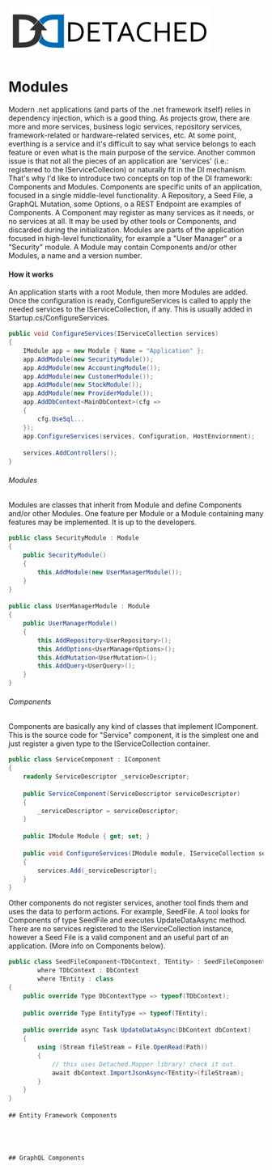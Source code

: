 ![Detached Banner](banner.png?raw=true)

# Modules

Modern .net applications (and parts of the .net framework itself) relies in dependency injection, which is a good thing.
As projects grow, there are more and more services, business logic services, repository services, framework-related or hardware-related services, etc.
At some point, everthing is a service and it's difficult to say what service belongs to each feature or even what is the main purpose of the service.
Another common issue is that not all the pieces of an application are 'services' (i.e.: registered to the IServiceCollecion) or naturally fit in the DI mechanism.
That's why I'd like to introduce two concepts on top of the DI framework: Components and Modules.
Components are specific units of an application, focused in a single middle-level functionality. 
A Repository, a Seed File, a GraphQL Mutation, some Options, o a REST Endpoint are examples of Components.
A Component may register as many services as it needs, or no services at all. It may be used by other tools or Components, and discarded during 
the initialization.
Modules are parts of the application focused in high-level functionality, for example a "User Manager" or a "Security" module. 
A Module may contain Components and/or other Modules, a name and a version number.

#### How it works

An application starts with a root Module, then more Modules are added. Once the configuration is ready, ConfigureServices is 
called to apply the needed services to the IServiceCollection, if any.
This is usually added in Startup.cs/ConfigureServices.

```csharp
public void ConfigureServices(IServiceCollection services)
{
    IModule app = new Module { Name = "Application" };
    app.AddModule(new SecurityModule());
    app.AddModule(new AccountingModule());
    app.AddModule(new CustomerModule());
    app.AddModule(new StockModule());
    app.AddModule(new ProviderModule());
    app.AddDbContext<MainDbContext>(cfg =>
    {
        cfg.UseSql...
    });
    app.ConfigureServices(services, Configuration, HostEnviornment);

    services.AddControllers();
}
```
###### Modules

Modules are classes that inherit from Module and define Components and/or other Modules. One feature per Module or a Module containing
many features may be implemented. It is up to the developers.

```csharp
public class SecurityModule : Module
{
    public SecurityModule()
    {
        this.AddModule(new UserManagerModule());
    }
}

public class UserManagerModule : Module
{
    public UserManagerModule()
    {
        this.AddRepository<UserRepository>();
        this.AddOptions<UserManagerOptions>();
        this.AddMutation<UserMutation>();
        this.AddQuery<UserQuery>();
    }
}
```

###### Components
Components are basically any kind of classes that implement IComponent.
This is the source code for "Service" component, it is the simplest one and just register a given type to the IServiceCollection container.

```csharp
public class ServiceComponent : IComponent
{
    readonly ServiceDescriptor _serviceDescriptor;

    public ServiceComponent(ServiceDescriptor serviceDescriptor)
    {
        _serviceDescriptor = serviceDescriptor;
    }

    public IModule Module { get; set; }

    public void ConfigureServices(IModule module, IServiceCollection services, IConfiguration configuration, IHostEnvironment hostEnvironment)
    {
        services.Add(_serviceDescriptor);
    }
}
```
Other components do not register services, another tool finds them and uses the data to perform actions.
For example, SeedFile. A tool looks for Components of type SeedFile and executes UpdateDataAsync method. There are no services registered
to the IServiceCollection instance, however a Seed File is a valid component and an useful part of an application.
(More info on Components below).

```csharp
public class SeedFileComponent<TDbContext, TEntity> : SeedFileComponent
        where TDbContext : DbContext
        where TEntity : class
{
    public override Type DbContextType => typeof(TDbContext);

    public override Type EntityType => typeof(TEntity);

    public override async Task UpdateDataAsync(DbContext dbContext)
    {
        using (Stream fileStream = File.OpenRead(Path)) 
        {
            // this uses Detached.Mapper library! check it out.
            await dbContext.ImportJsonAsync<TEntity>(fileStream);
        }
    }
}

## Entity Framework Components




## GraphQL Components